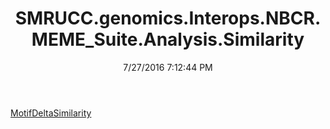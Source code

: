 ﻿---
title: SMRUCC.genomics.Interops.NBCR.MEME_Suite.Analysis.Similarity
date: 7/27/2016 7:12:44 PM
---

[MotifDeltaSimilarity](T-SMRUCC.genomics.Interops.NBCR.MEME_Suite.Analysis.Similarity.MotifDeltaSimilarity.html)
